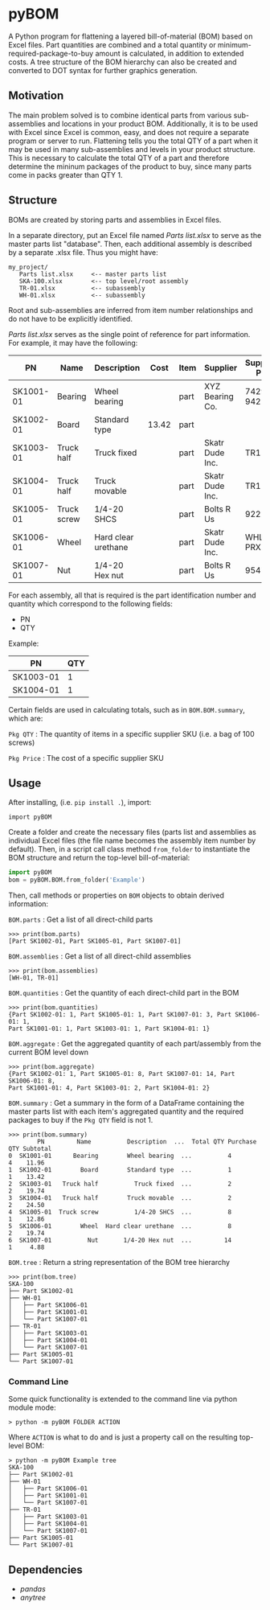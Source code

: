 pyBOM
=====

A Python program for flattening a layered bill-of-material (BOM) based on Excel
files. Part quantities are combined and a total quantity or
minimum-required-package-to-buy amount is calculated, in addition to extended
costs. A tree structure of the BOM hierarchy can also be created and converted
to DOT syntax for further graphics generation.

Motivation
----------

The main problem solved is to combine identical parts from various
sub-assemblies and locations in your product BOM. Additionally, it is to be used
with Excel since Excel is common, easy, and does not require a separate program
or server to run. Flattening tells you the total QTY of a part when it may be
used in many sub-assemblies and levels in your product structure. This is
necessary to calculate the total QTY of a part and therefore determine the
mininum packages of the product to buy, since many parts come in packs greater
than QTY 1.

Structure
---------

BOMs are created by storing parts and assemblies in Excel files.

In a separate directory, put an Excel file named *Parts list.xlsx* to serve as
the master parts list \"database\". Then, each additional assembly is described
by a separate .xlsx file. Thus you might have:

    my_project/
       Parts list.xlsx     <-- master parts list
       SKA-100.xlsx        <-- top level/root assembly
       TR-01.xlsx          <-- subassembly
       WH-01.xlsx          <-- subassembly

Root and sub-assemblies are inferred from item number relationships and do not
have to be explicitly identified.

*Parts list.xlsx* serves as the single point of reference for part information.
For example, it may have the following:

| PN        | Name        | Description         | Cost    | Item  | Supplier         | Supplier PN   | Pkg QTY   | Pkg Price  |
| --------- | ----------- | ------------------- | ------- | ----- | ---------------- | ------------- | --------- | ---------- |
| SK1001-01 | Bearing     | Wheel bearing       |         | part  | XYZ Bearing Co.  | 74295-942     | 1         | 2.99       |
| SK1002-01 | Board       | Standard type       | 13.42   | part  |                  |               |           |            |
| SK1003-01 | Truck half  | Truck fixed         |         | part  | Skatr Dude Inc.  | TR1-A         | 1         | 9.87       |
| SK1004-01 | Truck half  | Truck movable       |         | part  | Skatr Dude Inc.  | TR1-B         | 1         | 12.25      |
| SK1005-01 | Truck screw | 1/4-20 SHCS         |         | part  | Bolts R Us       | 92220A        | 50        | 12.86      |
| SK1006-01 | Wheel       | Hard clear urethane |         | part  | Skatr Dude Inc.  | WHL-PRX       | 4         | 9.87       |
| SK1007-01 | Nut         | 1/4-20 Hex nut      |         | part  | Bolts R Us       | 95479A        | 50        | 4.88       |

For each assembly, all that is required is the part identification number and
quantity which correspond to the following fields:

- PN
- QTY

Example:

| PN          | QTY   |
| ----------- | ----- |
| SK1003-01   | 1     |
| SK1004-01   | 1     |

Certain fields are used in calculating totals, such as in `BOM.BOM.summary`,
which are:

`Pkg QTY`
  : The quantity of items in a specific supplier SKU (i.e. a bag of 100 screws)

`Pkg Price`
  : The cost of a specific supplier SKU                                        

Usage
-----

After installing, (i.e. `pip install .`), import:

`import pyBOM`

Create a folder and create the necessary files (parts list and assemblies as
individual Excel files (the file name becomes the assembly item number by
default). Then, in a script call class method `from_folder` to instantiate the
BOM structure and return the top-level bill-of-material:

```python
import pyBOM
bom = pyBOM.BOM.from_folder('Example')
```

Then, call methods or properties on `BOM` objects to obtain derived information:

`BOM.parts`
  : Get a list of all direct-child parts

  ```
  >>> print(bom.parts)
  [Part SK1002-01, Part SK1005-01, Part SK1007-01]
  ```

`BOM.assemblies`
  : Get a list of all direct-child assemblies

  ```
  >>> print(bom.assemblies)
  [WH-01, TR-01]
  ```

`BOM.quantities`
  : Get the quantity of each direct-child part in the BOM

  ```
  >>> print(bom.quantities)
  {Part SK1002-01: 1, Part SK1005-01: 1, Part SK1007-01: 3, Part SK1006-01: 1,
  Part SK1001-01: 1, Part SK1003-01: 1, Part SK1004-01: 1}
  ```

`BOM.aggregate`
  : Get the aggregated quantity of each part/assembly from the current
  BOM level down

  ```
  >>> print(bom.aggregate)
  {Part SK1002-01: 1, Part SK1005-01: 8, Part SK1007-01: 14, Part SK1006-01: 8,
  Part SK1001-01: 4, Part SK1003-01: 2, Part SK1004-01: 2}
  ```

`BOM.summary`
  : Get a summary in the form of a DataFrame containing the master parts
  list with each item's aggregated quantity and the required packages
  to buy if the `Pkg QTY` field is not 1.

  ```
  >>> print(bom.summary)
          PN         Name          Description  ...  Total QTY Purchase QTY Subtotal
0  SK1001-01      Bearing        Wheel bearing  ...          4            4    11.96
1  SK1002-01        Board        Standard type  ...          1            1    13.42
2  SK1003-01   Truck half          Truck fixed  ...          2            2    19.74
3  SK1004-01   Truck half        Truck movable  ...          2            2    24.50
4  SK1005-01  Truck screw          1/4-20 SHCS  ...          8            1    12.86
5  SK1006-01        Wheel  Hard clear urethane  ...          8            2    19.74
6  SK1007-01          Nut       1/4-20 Hex nut  ...         14            1     4.88
  ```

`BOM.tree`
  : Return a string representation of the BOM tree hierarchy

  ```
  >>> print(bom.tree)
  SKA-100
  ├── Part SK1002-01    
  ├── WH-01
  │   ├── Part SK1006-01
  │   ├── Part SK1001-01
  │   └── Part SK1007-01
  ├── TR-01
  │   ├── Part SK1003-01
  │   ├── Part SK1004-01
  │   └── Part SK1007-01
  ├── Part SK1005-01
  └── Part SK1007-01
  ```


### Command Line

Some quick functionality is extended to the command line via python module mode:


```
> python -m pyBOM FOLDER ACTION
```

Where `ACTION` is what to do and is just a property call on the resulting
top-level BOM:

```
> python -m pyBOM Example tree
SKA-100
├── Part SK1002-01
├── WH-01
│   ├── Part SK1006-01
│   ├── Part SK1001-01
│   └── Part SK1007-01
├── TR-01
│   ├── Part SK1003-01
│   ├── Part SK1004-01
│   └── Part SK1007-01
├── Part SK1005-01
└── Part SK1007-01
```

Dependencies
------------

- *pandas*
- *anytree*
